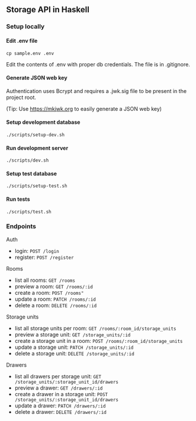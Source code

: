 ## Storage API in Haskell

### Setup locally

#### Edit .env file
```
cp sample.env .env
```
Edit the contents of .env with proper db credentials. The file is in .gitignore.

#### Generate JSON web key
Authentication uses Bcrypt and requires a .jwk.sig file to be present in the project root.

(Tip: Use https://mkjwk.org to easily generate a JSON web key)

#### Setup development database
```
./scripts/setup-dev.sh
```

#### Run development server
```
./scripts/dev.sh
```

#### Setup test database
```
./scripts/setup-test.sh
```

#### Run tests
```
./scripts/test.sh
```

### Endpoints

Auth
- login: `POST /login`
- register: `POST /register`

Rooms

- list all rooms: `GET /rooms`
- preview a room: `GET /rooms/:id`
- create a room: `POST /rooms"`
- update a room: `PATCH /rooms/:id`
- delete a room: `DELETE /rooms/:id`

Storage units

- list all storage units per room: `GET /rooms/:room_id/storage_units`
- preview a storage unit: `GET /storage_units/:id`
- create a storage unit in a room: `POST /rooms/:room_id/storage_units`
- update a storage unit: `PATCH /storage_units/:id`
- delete a storage unit: `DELETE /storage_units/:id`

Drawers

- list all drawers per storage unit: `GET /storage_units/:storage_unit_id/drawers`
- preview a drawer: `GET /drawers/:id`
- create a drawer in a storage unit: `POST /storage_units/:storage_unit_id/drawers`
- update a drawer: `PATCH /drawers/:id`
- delete a drawer: `DELETE /drawers/:id`
